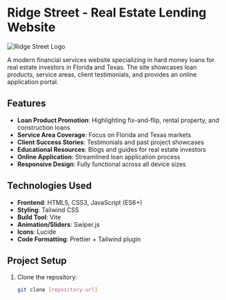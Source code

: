 # Ridge Street - Real Estate Lending Website

![Ridge Street Logo](./assets/favicon.png)

A modern financial services website specializing in hard money loans for real estate investors in Florida and Texas. The site showcases loan products, service areas, client testimonials, and provides an online application portal.

## Features

- **Loan Product Promotion**: Highlighting fix-and-flip, rental property, and construction loans
- **Service Area Coverage**: Focus on Florida and Texas markets
- **Client Success Stories**: Testimonials and past project showcases
- **Educational Resources**: Blogs and guides for real estate investors
- **Online Application**: Streamlined loan application process
- **Responsive Design**: Fully functional across all device sizes

## Technologies Used

- **Frontend**: HTML5, CSS3, JavaScript (ES6+)
- **Styling**: Tailwind CSS
- **Build Tool**: Vite
- **Animation/Sliders**: Swiper.js
- **Icons**: Lucide
- **Code Formatting**: Prettier + Tailwind plugin

## Project Setup

1. Clone the repository:
   ```bash
   git clone [repository-url]